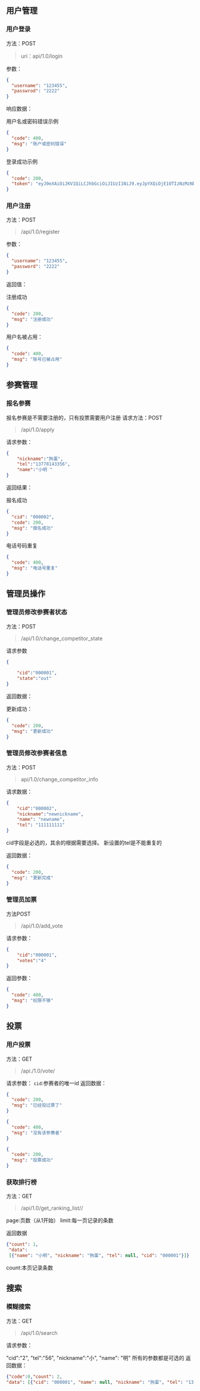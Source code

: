 ## 用户管理

### 用户登录
方法：POST
>uri：api/1.0/login

参数：
```json
{
  "username": "123455",
  "passwrod": "2222"
}
```
响应数据：

用户名或密码错误示例
```json
{
  "code": 400,
  "msg": "账户或密码错误"
}
```
登录成功示例
```json
{
  "code": 200,
  "token": "eyJ0eXAiOiJKV1QiLCJhbGciOiJIUzI1NiJ9.eyJpYXQiOjE1OTIzNzMzNDUsIm5iZiI6MTU5MjM3MzM0NSwianRpIjoiNmE3NWNiOTEtOGQxYi00ZDA1LWI4ZmItMjdiOTk4YTliZWM5IiwiZXhwIjoxNTkyMzc0MjQ1LCJpZGVudGl0eSI6InRvbSIsImZyZXNoIjpmYWxzZSwidHlwZSI6ImFjY2VzcyIsInVzZXJfY2xhaW1zIjoidSJ9.og0hw6MDwJmwGqPBOCaP7PHV1Guf98SqzB-P77VEIJA"
}
```

### 用户注册
方法：POST
> /api/1.0/register

参数：
```json
{
  "username": "123455",
  "password": "2222"
}
```
返回值：

注册成功
```json
{
  "code": 200,
  "msg": "注册成功"
}
```
用户名被占用：
```json
{
  "code": 400,
  "msg": "账号已被占用"
}
```

## 参赛管理
### 报名参赛
报名参赛是不需要注册的，只有投票需要用户注册
请求方法：POST
>/api/1.0/apply

请求参数：
```json
{
    "nickname":"狗蛋",
    "tel":"13778143356",
    "name":"小明 "
}
```
返回结果：

报名成功
```json
{
  "cid": "000002",
  "code": 200,
  "msg": "报名成功"
}
```
电话号码重复
```json
{
  "code": 400,
  "msg": "电话号重复"
}

```

## 管理员操作
### 管理员修改参赛者状态
方法：POST
>/api/1.0/change_competitor_state

请求参数
```json
{
    
    "cid":"000001",
    "state":"out"
}
```
返回数据：

更新成功：
```json
{
  "code": 200,
  "msg": "更新成功"
}
```
### 管理员修改参赛者信息
方法：POST
>api/1.0/change_competitor_info

请求数据：
```json
{
    "cid":"000002",
    "nickname":"newnickname",
    "name": "newname",
    "tel": "111111111"
}
```
cid字段是必选的，其余的根据需要选择。
新设置的tel是不能重复的

返回数据：
```json
{
  "code": 200,
  "msg": "更新完成"
}
```

### 管理员加票
方法POST
>/api/1.0/add_vote

请求参数：
```json
{
    "cid":"000001",
    "votes":"4"
}
```
返回参数：
```json
{
  "code": 400,
  "msg": "权限不够"
}
```

## 投票

### 用户投票
方法：GET
> /api./1.0/vote/<cid>

请求参数：
`cid`:参赛者的唯一id
返回数据：
```json
{
  "code": 200,
  "msg": "已经投过票了"
}
```
```json
{
  "code": 400,
  "msg": "没有该参赛者"
}
```
```json
{
  "code": 200,
  "msg": "投票成功"
}
```

### 获取排行榜
方法：GET
>/api/1.0/get_ranking_list/<page>/<limit>

page:页数（从1开始）
limit:每一页记录的条数

返回数据
```json
{"count": 1,
 "data": 
 [{"name": "小明", "nickname": "狗蛋", "tel": null, "cid": "000001"}]}
```
count:本页记录条数

## 搜索
### 模糊搜索
方法：GET
> /api/1.0/search

请求参数：

"cid":"2",
"tel":"56",
"nickname":"小",
"name": "明"
所有的参数都是可选的
返回数据：
```json
{"code":0,"count": 2, 
"data": [{"cid": "000001", "name": null, "nickname": "狗蛋", "tel": "13778143356", "votes": 9}, {"cid": "000002", "name": null, "nickname": "翠花 ", "tel": "1377814335花4", "votes": 0}]}
```